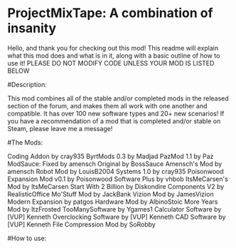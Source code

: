 # ProjectMixTape: A combination of insanity

  Hello, and thank you for checking out this mod! This readme will explain what this mod does and what is in it, along with a basic outline of how to use it! PLEASE DO NOT MODIFY CODE UNLESS YOUR MOD IS LISTED BELOW
  
#Description:
  
  This mod combines all of the stable and/or completed mods in the released section of the forum, and makes them all work with one another and compatible. It has over 100 new software types and 20+ new scenarios! If you have a recommendation of a mod that is completed and/or stable on Steam, please leave me a message!
  
#The Mods:

Coding Addon by cray935
ByrtMods 0.3 by Madjad
PazMod 1.1 by Paz
ModSauce: Fixed by amensch Original by BossSauce
Amensch's Mod by amensch
Robot Mod by LouisB2004
Systems 1.0 by cray935
Poisonwood Expansion Mod v0.1 by Poisonwood
Software Plus by vhbob
ItsMeCarsen's Mod by ItsMeCarsen
Start With 2 Billion by Diskondire
Components V2 by RealisticOffice
Mo'Stuff Mod by JackBank
Vizion Mod by JamesVizion
Modern Expansion by patgos
Hardware Mod by AlbinoStoic
More Years Mod by ItzFrosted
TooManySoftware by Ygames1
Calculator Software by [VUP] Kenneth
Overclocking Software by [VUP] Kenneth
CAD Software by [VUP] Kenneth
File Compression Mod by SoRobby

#How to use:
  
  
